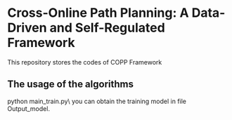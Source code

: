 # Cross-Online Path Planning: A Data-Driven and Self-Regulated Framework
This repository stores the codes of COPP Framework
## The usage of the algorithms
python main_train.py\\
you can obtain the training model in file Output_model.
